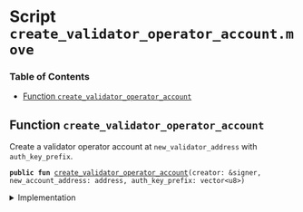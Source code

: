 
<a name="SCRIPT"></a>

# Script `create_validator_operator_account.move`

### Table of Contents

-  [Function `create_validator_operator_account`](#SCRIPT_create_validator_operator_account)



<a name="SCRIPT_create_validator_operator_account"></a>

## Function `create_validator_operator_account`

Create a validator operator account at
<code>new_validator_address</code> with
<code>auth_key_prefix</code>.


<pre><code><b>public</b> <b>fun</b> <a href="#SCRIPT_create_validator_operator_account">create_validator_operator_account</a>(creator: &signer, new_account_address: address, auth_key_prefix: vector&lt;u8&gt;)
</code></pre>



<details>
<summary>Implementation</summary>


<pre><code><b>fun</b> <a href="#SCRIPT_create_validator_operator_account">create_validator_operator_account</a>(creator: &signer, new_account_address: address, auth_key_prefix: vector&lt;u8&gt;) {
    <a href="../../modules/doc/LibraAccount.md#0x1_LibraAccount_create_validator_operator_account">LibraAccount::create_validator_operator_account</a>(
        creator,
        new_account_address,
        auth_key_prefix
    );
}
</code></pre>



</details>
